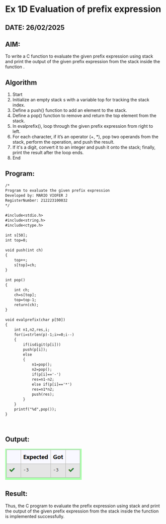 # Ex 1D Evaluation of prefix expression
## DATE: 26/02/2025
## AIM:
To write a C function to evaluate the given prefix expression using stack and print the output of the given prefix expression from the stack inside the function . 

## Algorithm
1. Start
2. Initialize an empty stack s with a variable top for tracking the stack index.
3. Define a push() function to add an element to the stack.
4. Define a pop() function to remove and return the top element from the stack.
5. In evalprefix(), loop through the given prefix expression from right to left.
6. For each character, if it’s an operator (+, *), pop two operands from the stack, perform the 
operation, and push the result.
7. If it's a digit, convert it to an integer and push it onto the stack; finally, print the result after 
the loop ends.
8. End


## Program:
```
/*
Program to evaluate the given prefix expression
Developed by: MARIO VIOFER J
RegisterNumber: 212223100032
*/

#include<stdio.h>
#include<string.h>
#include<ctype.h>

int s[50];
int top=0;

void push(int ch)
{
	top++;
	s[top]=ch;
}

int pop()
{
	int ch;
	ch=s[top];
	top=top-1;
	return(ch);
}

void evalprefix(char p[50])
{
    int n1,n2,res,i;
    for(i=strlen(p)-1;i>=0;i--)
    {
        if(isdigit(p[i]))
        push(p[i]);
        else 
        {
            n1=pop();
            n2=pop();
            if(p[i]=='-')
            res=n1-n2;
            else if(p[i]=='*')
            res=n1*n2;
            push(res);
        }
    }
    printf("%d",pop());
}



```

## Output:

![alt text](evalprefix.png)

## Result:
Thus, the C program to evaluate the prefix expression using stack and print the output of the given prefix expression from the stack inside the function is implemented successfully.
